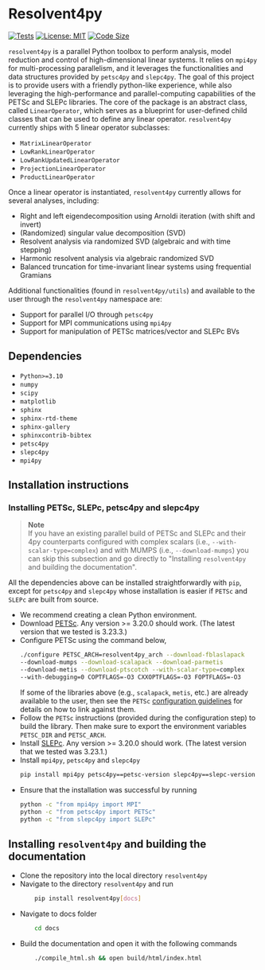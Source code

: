 # Resolvent4py

[![Tests](https://github.com/albertopadovan/resolvent4py/actions/workflows/tests.yml/badge.svg)](https://github.com/albertopadovan/resolvent4py/actions/workflows/tests.yml)
[![License: MIT](https://img.shields.io/badge/License-MIT-yellow.svg)](LICENSE)
[![Code Size](https://img.shields.io/github/languages/code-size/albertopadovan/resolvent4py.svg)](https://github.com/albertopadovan/resolvent4py)


`resolvent4py` is a parallel Python toolbox to perform 
analysis, model reduction and control of high-dimensional linear systems. 
It relies on `mpi4py` for multi-processing parallelism, and it leverages 
the functionalities and data structures provided by `petsc4py` and `slepc4py`.
The goal of this project is to provide users with a friendly python-like
experience, while also leveraging the high-performance and parallel-computing
capabilities of the PETSc and SLEPc libraries.
The core of the package is an abstract class, called `LinearOperator`, which 
serves as a blueprint for user-defined child classes that can be used to
define any linear operator. 
`resolvent4py` currently ships with 5 linear operator subclasses:

- `MatrixLinearOperator`
- `LowRankLinearOperator`
- `LowRankUpdatedLinearOperator`
- `ProjectionLinearOperator`
- `ProductLinearOperator`

Once a linear operator is instantiated, `resolvent4py` currently allows for
several analyses, including:

- Right and left eigendecomposition using Arnoldi iteration (with shift and 
  invert)
- (Randomized) singular value decomposition (SVD)
- Resolvent analysis via randomized SVD (algebraic and with time stepping)
- Harmonic resolvent analysis via algebraic randomized SVD
- Balanced truncation for time-invariant linear systems using frequential Gramians

Additional functionalities (found in `resolvent4py/utils`) and available 
to the user through the `resolvent4py` namespace are:

- Support for parallel I/O through `petsc4py`
- Support for MPI communications using `mpi4py`
- Support for manipulation of PETSc matrices/vector and SLEPc BVs


## Dependencies
- `Python>=3.10`
- `numpy`
- `scipy`
- `matplotlib`
- `sphinx`
- `sphinx-rtd-theme`
- `sphinx-gallery`
- `sphinxcontrib-bibtex`
- `petsc4py`
- `slepc4py`
- `mpi4py`

## Installation instructions

### Installing PETSc, SLEPc, petsc4py and slepc4py

> **Note**  
> If you have an existing parallel build of PETSc and SLEPc and their
> 4py counterparts configured with complex scalars 
> (i.e., `--with-scalar-type=complex`) and with MUMPS (i.e.,
> `--download-mumps`) you can skip this subsection and go directly to
> "Installing `resolvent4py` and building the documentation".

All the dependencies above can be installed straightforwardly with `pip`, 
except for `petsc4py` and `slepc4py` whose installation is easier if 
`PETSc` and `SLEPc` are built from source.

- We recommend creating a clean Python environment.
- Download [PETSc](https://petsc.org/release/install/download/). Any version >= 
  3.20.0 should work. (The latest version that we tested is 3.23.3.)
- Configure PETSc using the command below,
    ```bash
    ./configure PETSC_ARCH=resolvent4py_arch --download-fblaslapack 
    --download-mumps --download-scalapack --download-parmetis 
    --download-metis --download-ptscotch --with-scalar-type=complex 
    --with-debugging=0 COPTFLAGS=-O3 CXXOPTFLAGS=-O3 FOPTFLAGS=-O3
    ```
  If some of the libraries above (e.g., `scalapack`, `metis`, etc.) are already
  available to the user, then see the `PETSc` [configuration guidelines](
  https://petsc.org/release/install/install/) for details on how to link against
  them.
- Follow the `PETSc` instructions (provided during the configuration step) to 
  build the library. Then make sure to export the environment variables
  `PETSC_DIR` and `PETSC_ARCH`.
- Install [SLEPc](https://slepc.upv.es/documentation/instal.htm). Any version >=
  3.20.0 should work. (The latest version that we tested was 3.23.1.)
- Install `mpi4py`, `petsc4py` and `slepc4py`
    ```bash
    pip install mpi4py petsc4py==petsc-version slepc4py==slepc-version
    ```
- Ensure that the installation was successful by running
    ```bash
    python -c "from mpi4py import MPI"
    python -c "from petsc4py import PETSc"
    python -c "from slepc4py import SLEPc"
    ```

## Installing `resolvent4py` and building the documentation

- Clone the repository into the local directory `resolvent4py`
- Navigate to the directory `resolvent4py` and run
    ```bash
        pip install resolvent4py[docs]
    ```
- Navigate to docs folder 
    ```bash
        cd docs
    ```
- Build the documentation and open it with the following commands
    ```bash
        ./compile_html.sh && open build/html/index.html
    ```